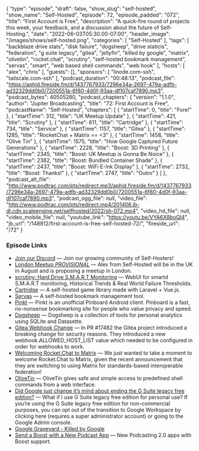 {
  "type": "episode",
  "draft": false,
  "show_slug": "self-hosted",
  "show_name": "Self-Hosted",
  "episode": 72,
  "episode_padded": "072",
  "title": "First Account is Free",
  "description": "A quick-fire round of projects this week, your feedback, and a discussion about the future of Self-Hosting.",
  "date": "2022-06-03T05:30:00-07:00",
  "header_image": "/images/shows/self-hosted.png",
  "categories": [
    "Self-Hosted"
  ],
  "tags": [
    "backblaze drive stats",
    "disk failure",
    "dogsheep",
    "drive staticis",
    "federation",
    "g suite legacy",
    "gitea",
    "jellyfin",
    "killed by google",
    "matrix",
    "olivetin",
    "rocket.chat",
    "scrutiny",
    "self-hosted bookmark management",
    "servas",
    "smart",
    "web based shell commands",
    "web hook"
  ],
  "hosts": [
    "alex",
    "chris"
  ],
  "guests": [],
  "sponsors": [
    "linode.com-ssh",
    "tailscale.com-ssh"
  ],
  "podcast_duration": "00:48:13",
  "podcast_file": "https://aphid.fireside.fm/d/1437767933/7296e34a-2697-479a-adfb-ad32329dd0b0/7200551a-6f80-4d0f-93aa-df107caf7890.mp3",
  "podcast_bytes": 40505280,
  "podcast_chapters": {
    "version": "1.1.0",
    "author": "Jupiter Broadcasting",
    "title": "72: First Account is Free",
    "podcastName": "Self-Hosted",
    "chapters": [
      {
        "startTime": 0,
        "title": "Fore!"
      },
      {
        "startTime": 312,
        "title": "UK Meetup Update"
      },
      {
        "startTime": 421,
        "title": "Scrutiny"
      },
      {
        "startTime": 611,
        "title": "Cartridge"
      },
      {
        "startTime": 734,
        "title": "Service"
      },
      {
        "startTime": 1157,
        "title": "Gitea"
      },
      {
        "startTime": 1285,
        "title": "RocketChat + Matrix == <3"
      },
      {
        "startTime": 1458,
        "title": "Olive Tin"
      },
      {
        "startTime": 1575,
        "title": "How Google Captured Future Generations"
      },
      {
        "startTime": 2228,
        "title": "Boost: 3D Printing"
      },
      {
        "startTime": 2345,
        "title": "Boost: UK Meetup is Gonna Be Noice"
      },
      {
        "startTime": 2382,
        "title": "Boost: Bundled Container Shade"
      },
      {
        "startTime": 2437,
        "title": "Boost: WiFi E-Ink Display"
      },
      {
        "startTime": 2732,
        "title": "Boost: Thanks!"
      },
      {
        "startTime": 2747,
        "title": "Outro"
      }
    ]
  },
  "podcast_alt_file": "http://www.podtrac.com/pts/redirect.mp3/aphid.fireside.fm/d/1437767933/7296e34a-2697-479a-adfb-ad32329dd0b0/7200551a-6f80-4d0f-93aa-df107caf7890.mp3",
  "podcast_ogg_file": null,
  "video_file": "http://www.podtrac.com/pts/redirect.mp4/201406.jb-dl.cdn.scaleengine.net/selfhosted/2022/sh-072.mp4",
  "video_hd_file": null,
  "video_mobile_file": null,
  "youtube_link": "https://youtu.be/VYA6X8boQI4",
  "jb_url": "/148812/first-account-is-free-self-hosted-72/",
  "fireside_url": "/72"
}


### Episode Links

  * [Join our Discord](https://selfhosted.show/discord "Join our Discord") — Join our growing community of Self-Hosters! 
  * [London Meetup *PROVISIONAL*](https://www.meetup.com/jupiterbroadcasting/events/286056077/ "London Meetup *PROVISIONAL*") — Alex from Self-Hosted will be in the UK in August and is proposing a meetup in London.
  * [scrutiny: Hard Drive S.M.A.R.T Monitoring](https://github.com/AnalogJ/scrutiny "scrutiny: Hard Drive S.M.A.R.T Monitoring") — WebUI for smartd S.M.A.R.T monitoring, Historical Trends & Real World Failure Thresholds.
  * [Cartridge](https://github.com/unclebacon-live/cartridge "Cartridge") — A self-hosted game library made with Laravel + Vue.js.
  * [Servas](https://github.com/beromir/Servas "Servas") — A self-hosted bookmark management tool.
  * [Pinkt](https://github.com/fibelatti/pinboard-kotlin "Pinkt") — Pinkt is an unofficial Pinboard Android client. Pinboard is a fast, no-nonsense bookmarking site for people who value privacy and speed. 
  * [Dogsheep](https://dogsheep.github.io/ "Dogsheep") — Dogsheep is a collection of tools for personal analytics using SQLite and Datasette. 
  * [Gitea Webhook Change](https://blog.ktz.me/gitea-webhook-change/ "Gitea Webhook Change") — In PR #17482 the Gitea project introduced a breaking change for security reasons. They introduced a new webhook.ALLOWED_HOST_LIST value which needed to be configured in order for webhooks to work.
  * [Welcoming Rocket.Chat to Matrix](https://matrix.org/blog/2022/05/30/welcoming-rocket-chat-to-matrix "Welcoming Rocket.Chat to Matrix") — We just wanted to take a moment to welcome Rocket.Chat to Matrix, given the recent announcement that they are switching to using Matrix for standards-based interoperable federation!
  * [OliveTin](https://github.com/OliveTin/OliveTin "OliveTin") — OliveTin gives safe and simple access to predefined shell commands from a web interface.
  * [Did Google just change it’s mind about ending the G Suite legacy free edition?](https://old.reddit.com/r/selfhosted/comments/urfcim/did_google_just_change_its_mind_about_ending_the/ "Did Google just change it’s mind about ending the G Suite legacy free edition?") — What if I use G Suite legacy free edition for personal use? If you’re using the G Suite legacy free edition for non-commercial purposes, you can opt out of the transition to Google Workspace by clicking here (requires a super administrator account) or going to the Google Admin console. 
  * [Google Graveyard - Killed by Google](https://killedbygoogle.com/ "Google Graveyard - Killed by Google")
  * [Send a Boost with a New Podcast App](https://podcastindex.org/apps?appTypes=app&elements=Chapters%2CValue "Send a Boost with a New Podcast App") — New Podcasting 2.0 apps with Boost support.


